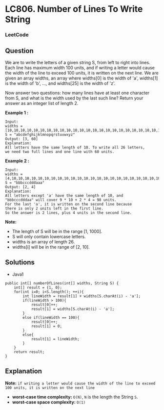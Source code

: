 # LC806. Number of Lines To Write String

### LeetCode

## Question

We are to write the letters of a given string S, from left to right into lines. Each line has maximum width 100 units, and if writing a letter would cause the width of the line to exceed 100 units, it is written on the next line. We are given an array widths, an array where widths[0] is the width of 'a', widths[1] is the width of 'b', ..., and widths[25] is the width of 'z'.

Now answer two questions: how many lines have at least one character from S, and what is the width used by the last such line? Return your answer as an integer list of length 2.

**Example 1 :**
```
Input: 
widths = [10,10,10,10,10,10,10,10,10,10,10,10,10,10,10,10,10,10,10,10,10,10,10,10,10,10]
S = "abcdefghijklmnopqrstuvwxyz"
Output: [3, 60]
Explanation: 
All letters have the same length of 10. To write all 26 letters,
we need two full lines and one line with 60 units.
```

**Example 2 :**
```
Input: 
widths = [4,10,10,10,10,10,10,10,10,10,10,10,10,10,10,10,10,10,10,10,10,10,10,10,10,10]
S = "bbbcccdddaaa"
Output: [2, 4]
Explanation: 
All letters except 'a' have the same length of 10, and 
"bbbcccdddaa" will cover 9 * 10 + 2 * 4 = 98 units.
For the last 'a', it is written on the second line because
there is only 2 units left in the first line.
So the answer is 2 lines, plus 4 units in the second line.
```

**Note:**

* The length of S will be in the range [1, 1000].
* S will only contain lowercase letters.
* widths is an array of length 26.
* widths[i] will be in the range of [2, 10].

## Solutions

* Java1
```
public int[] numberOfLines(int[] widths, String S) {
    int[] result = {1, 0};
    for(int i=0; i<S.length(); ++i){
        int lineWidth = result[1] + widths[S.charAt(i) - 'a'];
        if(lineWidth > 100){
            result[0]++;
            result[1] = widths[S.charAt(i) - 'a'];
        }
        else if(lineWidth == 100){
            result[0]++;
            result[1] = 0;
        }
        else{
            result[1] = lineWidth;
        }
    }
    return result;
}
```

## Explanation

**Note:** `if writing a letter would cause the width of the line to exceed 100 units, it is written on the next line`

* **worst-case time complexity:** `O(N)`, `N` is the length the String `S`.
* **worst-case space complexity:** `O(1)`